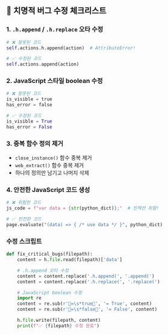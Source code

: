 
## 🔧 치명적 버그 수정 체크리스트

### 1. `.h.append` / `.h.replace` 오타 수정
```python
# ❌ 잘못된 코드
self.actions.h.append(action)  # AttributeError!

# ✅ 수정된 코드
self.actions.append(action)
```

### 2. JavaScript 스타일 boolean 수정
```python
# ❌ 잘못된 코드
is_visible = true
has_error = false

# ✅ 수정된 코드  
is_visible = True
has_error = False
```

### 3. 중복 함수 정의 제거
- `close_instance()` 함수 중복 제거
- `web_extract()` 함수 중복 제거
- 하나의 정의만 남기고 나머지 삭제

### 4. 안전한 JavaScript 코드 생성
```python
# ❌ 위험한 코드
js_code = f"var data = {str(python_dict)};"  # 인젝션 위험!

# ✅ 안전한 코드
page.evaluate("(data) => { /* use data */ }", python_dict)
```

### 수정 스크립트
```python
def fix_critical_bugs(filepath):
    content = h.file.read(filepath)['data']

    # .h.append 오타 수정
    content = content.replace('.h.append(', '.append(')
    content = content.replace('.h.replace(', '.replace(')

    # JavaScript boolean 수정
    import re
    content = re.sub(r'=\s*true', '= True', content)
    content = re.sub(r'=\s*false', '= False', content)

    h.file.write(filepath, content)
    print(f"✅ {filepath} 수정 완료")
```
